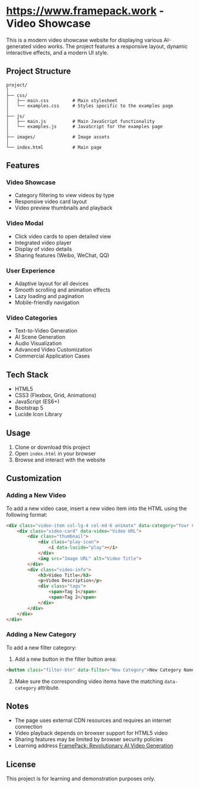 # https://www.framepack.work - Video Showcase

This is a modern video showcase website for displaying various AI-generated video works. The project features a responsive layout, dynamic interactive effects, and a modern UI style.

## Project Structure

```
project/
│
├── css/
│   ├── main.css         # Main stylesheet
│   └── examples.css     # Styles specific to the examples page
│
├── js/
│   ├── main.js          # Main JavaScript functionality
│   └── examples.js      # JavaScript for the examples page
│
├── images/              # Image assets
│
└── index.html           # Main page
```

## Features

### Video Showcase
- Category filtering to view videos by type
- Responsive video card layout
- Video preview thumbnails and playback

### Video Modal
- Click video cards to open detailed view
- Integrated video player
- Display of video details
- Sharing features (Weibo, WeChat, QQ)

### User Experience
- Adaptive layout for all devices
- Smooth scrolling and animation effects
- Lazy loading and pagination
- Mobile-friendly navigation

### Video Categories
- Text-to-Video Generation
- AI Scene Generation
- Audio Visualization
- Advanced Video Customization
- Commercial Application Cases

## Tech Stack

- HTML5
- CSS3 (Flexbox, Grid, Animations)
- JavaScript (ES6+)
- Bootstrap 5
- Lucide Icon Library

## Usage

1. Clone or download this project
2. Open `index.html` in your browser
3. Browse and interact with the website

## Customization

### Adding a New Video

To add a new video case, insert a new video item into the HTML using the following format:

```html
<div class="video-item col-lg-4 col-md-6 animate" data-category="Your Category">
    <div class="video-card" data-video="Video URL">
        <div class="thumbnail">
            <div class="play-icon">
                <i data-lucide="play"></i>
            </div>
            <img src="Image URL" alt="Video Title">
        </div>
        <div class="video-info">
            <h3>Video Title</h3>
            <p>Video Description</p>
            <div class="tags">
                <span>Tag 1</span>
                <span>Tag 2</span>
            </div>
        </div>
    </div>
</div>
```

### Adding a New Category

To add a new filter category:

1. Add a new button in the filter button area:
```html
<button class="filter-btn" data-filter="New Category">New Category Name</button>
```

2. Make sure the corresponding video items have the matching `data-category` attribute.

## Notes

- The page uses external CDN resources and requires an internet connection
- Video playback depends on browser support for HTML5 video
- Sharing features may be limited by browser security policies
- Learning address <a href="https://www.framepack.work">FramePack: Revolutionary AI Video Generation</a>

## License

This project is for learning and demonstration purposes only. 
